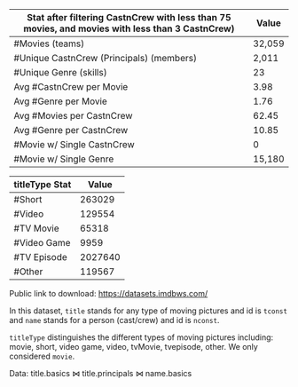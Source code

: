 |Stat after filtering CastnCrew with less than 75 movies, and movies with less than 3 CastnCrew) | Value|
|-----|------|
|#Movies (teams)| 32,059|
|#Unique CastnCrew (Principals) (members) |2,011|
|#Unique Genre (skills)|23|
|Avg #CastnCrew per Movie| 3.98|
|Avg #Genre per Movie |1.76|
|Avg #Movies per CastnCrew |62.45|
|Avg #Genre per CastnCrew |10.85|
|#Movie w/ Single CastnCrew|0|
|#Movie w/ Single Genre |15,180|


|titleType Stat| Value|
|-----|------|
|#Short| 263029|
|#Video|129554|
|#TV Movie|65318|
|#Video Game|9959|
|#TV Episode|2027640|
|#Other|119567|


Public link to download: https://datasets.imdbws.com/

In this dataset, `title` stands for any type of moving pictures and id is ``tconst`` and ``name`` stands for a person (cast/crew) and id is ``nconst``. 

``titleType`` distinguishes the different types of moving pictures including: movie, short, video game, video, tvMovie, tvepisode, other. We only considered ``movie``.

Data: title.basics ⋈ title.principals ⋈ name.basics
